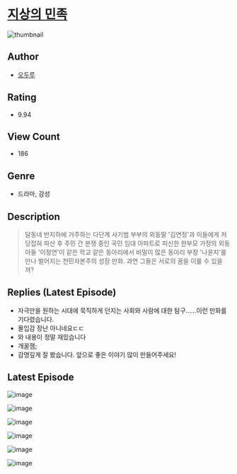 # [지상의 민족](https://comic.naver.com/challenge/list?titleId=810296)
![thumbnail](https://image-comic.pstatic.net/user_contents_data/challenge_comic/2023/05/23/333486/upload_7161113065813389924_480x623.jpeg)

## Author
- [오두루](https://comic.naver.com/artistTitle?id=333486)

## Rating
- 9.94

## View Count
- 186

## Genre
- 드라마, 감성

## Description
> 달동네 반지하에 거주하는 다단계 사기범 부부의 외동딸 '김연정'과 이들에게 저당잡혀 파산 후 주민 간 분쟁 중인 국민 임대 아파트로 피신한 한부모 가정의 외동아들 '이정연'이 같은 학교 같은 동아리에서 비밀이 많은 동아리 부장 '나윤지'를 만나 벌어지는 천민자본주의 성장 만화. 과연 그들은 서로의 꿈을 이룰 수 있을까?

## Replies (Latest Episode)
- 자극만을 원하는 시대에 묵직하게 던지는 사회와 사람에 대한 탐구......이런 만화를 기다렸습니다.
- 몰입감 장난 아니네요ㄷㄷ
- 와 내용이 정말 재밌습니다
- 개꿀잼;
- 감명깊게 잘 봤습니다. 앞으로 좋은 이야기 많이 만들어주세요!

## Latest Episode
![image](https://image-comic.pstatic.net/user_contents_data/challenge_comic/2023/05/23/333486/upload_3979265858910631735.jpeg)

![image](https://image-comic.pstatic.net/user_contents_data/challenge_comic/2023/05/23/333486/upload_3978705309880706617.jpeg)

![image](https://image-comic.pstatic.net/user_contents_data/challenge_comic/2023/05/23/333486/upload_3906366220210352690.jpeg)

![image](https://image-comic.pstatic.net/user_contents_data/challenge_comic/2023/05/23/333486/upload_7076615398861792610.jpeg)

![image](https://image-comic.pstatic.net/user_contents_data/challenge_comic/2023/05/23/333486/upload_7293357740953580389.jpeg)

![image](https://image-comic.pstatic.net/user_contents_data/challenge_comic/2023/05/23/333486/upload_3703144588965460275.jpeg)
